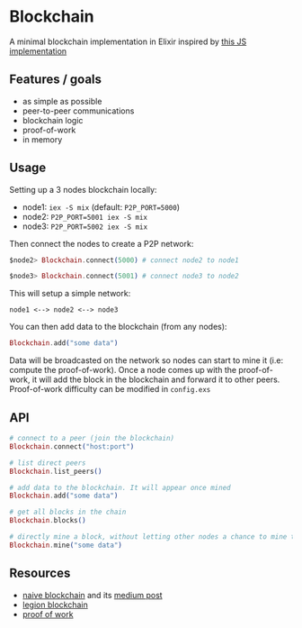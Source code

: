 # Blockchain

A minimal blockchain implementation in Elixir inspired by [this JS implementation](https://github.com/lhartikk/naivechain)

## Features / goals

- as simple as possible
- peer-to-peer communications
- blockchain logic
- proof-of-work
- in memory

## Usage

Setting up a 3 nodes blockchain locally:

- node1: `iex -S mix` (default: `P2P_PORT=5000`)
- node2: `P2P_PORT=5001 iex -S mix`
- node3: `P2P_PORT=5002 iex -S mix`

Then connect the nodes to create a P2P network:

```elixir
$node2> Blockchain.connect(5000) # connect node2 to node1

$node3> Blockchain.connect(5001) # connect node3 to node2
```

This will setup a simple network: 

```
node1 <--> node2 <--> node3
```

You can then add data to the blockchain (from any nodes):

```elixir
Blockchain.add("some data")
```

Data will be broadcasted on the network so nodes can start to mine it (i.e: compute the proof-of-work). Once a node comes up with the proof-of-work,
it will add the block in the blockchain and forward it to other peers. Proof-of-work difficulty can be modified in `config.exs`

## API

```elixir
# connect to a peer (join the blockchain)
Blockchain.connect("host:port")

# list direct peers
Blockchain.list_peers()         

# add data to the blockchain. It will appear once mined
Blockchain.add("some data")     

# get all blocks in the chain
Blockchain.blocks()             

# directly mine a block, without letting other nodes a chance to mine the block (mostly used for testing)
Blockchain.mine("some data")    
```

## Resources

- [naive blockchain](https://github.com/lhartikk/naivechain) and its [medium post](https://medium.com/@lhartikk/a-blockchain-in-200-lines-of-code-963cc1cc0e54#.dttbm9afr5)
- [legion blockchain](https://github.com/aviaviavi/legion)
- [proof of work](https://en.bitcoin.it/wiki/Proof_of_work)
